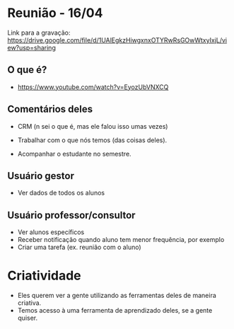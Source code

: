 # Reunião - 16/04

Link para a gravação: https://drive.google.com/file/d/1UAlEgkzHiwgxnxOTYRwRsGOwWtxyIxjL/view?usp=sharing

## O que é?
- https://www.youtube.com/watch?v=EyozUbVNXCQ

## Comentários deles

- CRM (n sei o que é, mas ele falou isso umas vezes)

- Trabalhar com o que nós temos (das coisas deles).
 
- Acompanhar o estudante no semestre.

## Usuário gestor
- Ver dados de todos os alunos

## Usuário professor/consultor
- Ver alunos específicos
- Receber notificação quando aluno tem menor frequência, por exemplo
- Criar uma tarefa (ex. reunião com o aluno)

# Criatividade
- Eles querem ver a gente utilizando as ferramentas deles de maneira criativa.
- Temos acesso à uma ferramenta de aprendizado deles, se a gente quiser.
